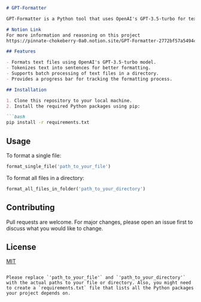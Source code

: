 
```markdown
# GPT-Formatter

GPT-Formatter is a Python tool that uses OpenAI's GPT-3.5-turbo for text formatting. It tokenizes and formats text files, supports batch processing, and provides a progress bar for tracking. This tool is ideal for improving the readability of large text files like book chapters.

# Notion Link
For more information and reasoning on this project
https://pinnate-chokeberry-0a0.notion.site/GPT-Formatter-2772bf57a5494c9d8e4f18e8c4592ecd

## Features

- Formats text files using OpenAI's GPT-3.5-turbo model.
- Tokenizes text into sentences for better formatting.
- Supports batch processing of text files in a directory.
- Provides a progress bar for tracking the formatting process.

## Installation

1. Clone this repository to your local machine.
2. Install the required Python packages using pip:

```bash
pip install -r requirements.txt
```

## Usage

To format a single file:

```python
format_single_file('path_to_your_file')
```

To format all files in a directory:

```python
format_all_files_in_folder('path_to_your_directory')
```

## Contributing

Pull requests are welcome. For major changes, please open an issue first to discuss what you would like to change.

## License

[MIT](https://choosealicense.com/licenses/mit/)
```

Please replace `'path_to_your_file'` and `'path_to_your_directory'` with the actual paths to your file or directory. Also, you might need to create a `requirements.txt` file that lists all the Python packages your project depends on.
